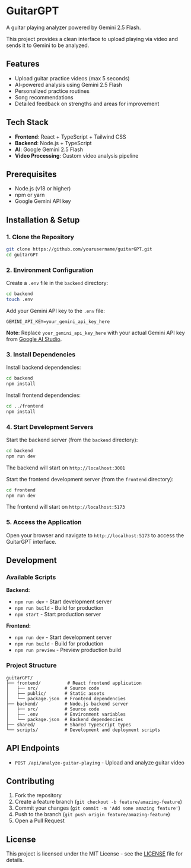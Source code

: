 # GuitarGPT

A guitar playing analyzer powered by Gemini 2.5 Flash.

This project provides a clean interface to upload playing via video and sends it to Gemini to be analyzed.

## Features

- Upload guitar practice videos (max 5 seconds)
- AI-powered analysis using Gemini 2.5 Flash
- Personalized practice routines
- Song recommendations
- Detailed feedback on strengths and areas for improvement

## Tech Stack

- **Frontend**: React + TypeScript + Tailwind CSS
- **Backend**: Node.js + TypeScript
- **AI**: Google Gemini 2.5 Flash
- **Video Processing**: Custom video analysis pipeline

## Prerequisites

- Node.js (v18 or higher)
- npm or yarn
- Google Gemini API key

## Installation & Setup

### 1. Clone the Repository

```bash
git clone https://github.com/yourusername/guitarGPT.git
cd guitarGPT
```

### 2. Environment Configuration

Create a `.env` file in the `backend` directory:

```bash
cd backend
touch .env
```

Add your Gemini API key to the `.env` file:

```env
GEMINI_API_KEY=your_gemini_api_key_here
```

**Note**: Replace `your_gemini_api_key_here` with your actual Gemini API key from [Google AI Studio](https://makersuite.google.com/app/apikey).

### 3. Install Dependencies

Install backend dependencies:

```bash
cd backend
npm install
```

Install frontend dependencies:

```bash
cd ../frontend
npm install
```

### 4. Start Development Servers

Start the backend server (from the `backend` directory):

```bash
cd backend
npm run dev
```

The backend will start on `http://localhost:3001`

Start the frontend development server (from the `frontend` directory):

```bash
cd frontend
npm run dev
```

The frontend will start on `http://localhost:5173`

### 5. Access the Application

Open your browser and navigate to `http://localhost:5173` to access the GuitarGPT interface.

## Development

### Available Scripts

**Backend:**
- `npm run dev` - Start development server
- `npm run build` - Build for production
- `npm start` - Start production server

**Frontend:**
- `npm run dev` - Start development server
- `npm run build` - Build for production
- `npm run preview` - Preview production build

### Project Structure

```
guitarGPT/
├── frontend/          # React frontend application
│   ├── src/          # Source code
│   ├── public/       # Static assets
│   └── package.json  # Frontend dependencies
├── backend/          # Node.js backend server
│   ├── src/          # Source code
│   ├── .env          # Environment variables
│   └── package.json  # Backend dependencies
├── shared/           # Shared TypeScript types
└── scripts/          # Development and deployment scripts
```

## API Endpoints

- `POST /api/analyze-guitar-playing` - Upload and analyze guitar video

## Contributing

1. Fork the repository
2. Create a feature branch (`git checkout -b feature/amazing-feature`)
3. Commit your changes (`git commit -m 'Add some amazing feature'`)
4. Push to the branch (`git push origin feature/amazing-feature`)
5. Open a Pull Request

## License

This project is licensed under the MIT License - see the [LICENSE](LICENSE) file for details. 